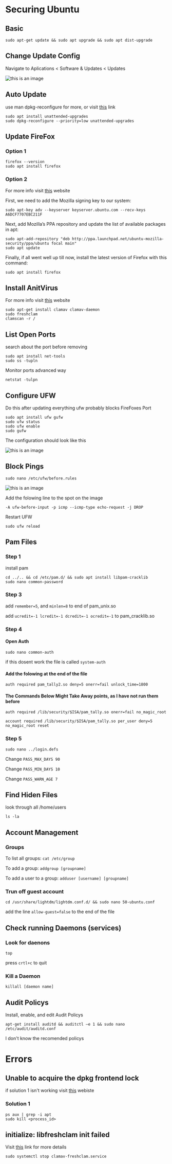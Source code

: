 # Securing Ubuntu


## Basic
```
sudo apt-get update && sudo apt upgrade && sudo apt dist-upgrade
```

## Change Update Config

Navigate to Aplications < Software & Updates < Updates

![this is an image](https://raw.githubusercontent.com/ArturK123/UbantuSecure/main/Screen%20Shot%202021-12-09%20at%205.52.08%20PM.png)

## Auto Update
use man dpkg-reconfigure for more, or visit [this](https://askubuntu.com/questions/590898/what-is-dpkg-reconfigure-and-how-is-it-different-from-dpkg-configure) link
```
sudo apt install unattended-upgrades
sudo dpkg-reconfigure --priority=low unattended-upgrades
```

## Update FireFox

### Option 1
```
firefox --version
sudo apt install firefox
```
### Option 2
For more info visit [this](https://linuxconfig.org/how-to-install-uninstall-and-update-firefox-on-ubuntu-20-04-focal-fossa-linux) website

First, we need to add the Mozilla signing key to our system:
```
sudo apt-key adv --keyserver keyserver.ubuntu.com --recv-keys A6DCF7707EBC211F
```

Next, add Mozilla’s PPA repository and update the list of available packages in apt:
```
sudo apt-add-repository "deb http://ppa.launchpad.net/ubuntu-mozilla-security/ppa/ubuntu focal main"
sudo apt update
```

Finally, if all went well up till now, install the latest version of Firefox with this command:
```
sudo apt install firefox
```



## Install AnitVirus

For more info visit [this](https://www.unixmen.com/installing-scanning-clamav-ubuntu-14-04-linux/) website
```
sudo apt-get install clamav clamav-daemon
sudo freshclam
clamscan -r /
```
## List Open Ports

search about the port before removing
```
sudo apt install net-tools
sudo ss -tupln
```
Monitor ports advanced way
```
netstat ‐tulpn
```

## Configure UFW

Do this after updating everything ufw probably blocks FireFoxes Port
```
sudo apt install ufw gufw
sudo ufw status
sudo ufw enable
sudo gufw
```

The configuration should look like this

![this is an image](https://raw.githubusercontent.com/ArturK123/UbantuSecure/main/Screen%20Shot%202021-12-09%20at%2010.21.22%20PM.png)

## Block Pings
```
sudo nano /etc/ufw/before.rules
```

![this is an image](https://raw.githubusercontent.com/ArturK123/UbantuSecure/main/Screen%20Shot%202021-12-09%20at%205.27.19%20PM.png)

Add the folowing line to the spot on the image

```
-A ufw-before-input -p icmp --icmp-type echo-request -j DROP
```

Restart UFW

```
sudo ufw reload
```

## Pam Files

### Step 1

install pam
```
cd ../.. && cd /etc/pam.d/ && sudo apt install libpam-cracklib
sudo nano common-password
```
### Step 3

add `remember=5`, and `minlen=8` to end of pam_unix.so

add `ucredit=-1 lcredit=-1 dcredit=-1 ocredit=-1` to pam_cracklib.so

### Step 4

#### Open Auth
```
sudo nano common-auth
```

if this dosent work the file is called `system-auth`

#### Add the folowing at the end of the file

```
auth required pam_tally2.so deny=5 onerr=fail unlock_time=1800
```


#### The Commands Below Might Take Away points, as I have not run them before

```
auth required /lib/security/$ISA/pam_tally.so onerr=fail no_magic_root
```

```
account required /lib/security/$ISA/pam_tally.so per_user deny=5
no_magic_root reset
```

### Step 5

```
sudo nano ../login.defs
```

Change `PASS_MAX_DAYS 90`

Change `PASS_MIN_DAYS 10`

Change `PASS_WARN_AGE 7`



## Find Hiden Files
look through all /home/users
```
ls -la
```

## Account Management

### Groups

To list all groups: `cat /etc/group`

To add a group: `addgroup [groupname]`

To add a user to a group: `adduser [username] [groupname]`

### Trun off guest account

```
cd /usr/share/lightdm/lightdm.conf.d/ && sudo nano 50-ubuntu.conf
```

add the line `allow-guest=false` to the end of the file

## Check running Daemons (services)

### Look for daenons
```
top
```

press `crtl+c` to quit

### Kill a Daemon
```
killall [daemon name]
```

## Audit Policys

Install, enable, and edit Audit Policys
```
apt‐get install auditd && auditctl –e 1 && sudo nano /etc/audit/auditd.conf
```
I don't know the recomended policys

# Errors

## Unable to acquire the dpkg frontend lock
if solution 1 isn't working visit [this](https://www.linuxfordevices.com/tutorials/ubuntu/fix-unable-to-acquire-the-dpkg-frontend-lock) webiste

### Solution 1
```
ps aux | grep -i apt
sudo kill <process_id>
```

## initialize: libfreshclam init failed
Visit [this](https://askubuntu.com/questions/1292583/clamav-freshclam-did-not-working) link for more details
```
sudo systemctl stop clamav-freshclam.service
```
